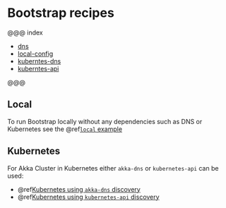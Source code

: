 # Bootstrap recipes 

@@@ index

* [dns](./dns.md)
* [local-config](./local-config.md)
* [kuberntes-dns](./kubernetes.md)
* [kuberntes-api](./kubernetes-api.md)

@@@

## Local 

To run Bootstrap locally without any dependencies such as DNS or Kubernetes see the @ref[`local` example](local-config.md)

## Kubernetes

For Akka Cluster in Kubernetes either `akka-dns` or `kubernetes-api` can be used:

* @ref[Kubernetes using `akka-dns` discovery](kubernetes.md)
* @ref[Kubernetes using `kubernetes-api` discovery](kubernetes-api.md)

